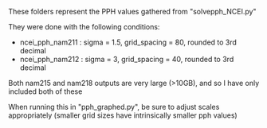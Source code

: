 These folders represent the PPH values gathered from "solvepph_NCEI.py" 

They were done with the following conditions: 
- ncei_pph_nam211 : sigma = 1.5, grid_spacing = 80, rounded to 3rd decimal
- ncei_pph_nam212 : sigma = 3, grid_spacing = 40, rounded to 3rd decimal

Both nam215 and nam218 outputs are very large (>10GB), and so I have only included both of these

When running this in "pph_graphed.py", be sure to adjust scales appropriately (smaller grid sizes have intrinsically smaller pph values) 

